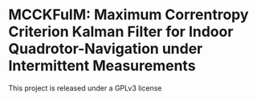 # MCCKFuIM: Maximum Correntropy Criterion Kalman Filter for Indoor Quadrotor-Navigation under Intermittent Measurements

This project is released under a GPLv3 license
